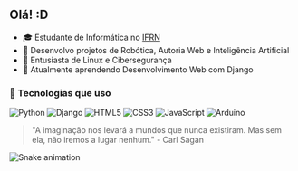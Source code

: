 ## Olá! :D
- 🎓 Estudante de Informática no [IFRN](https://portal.ifrn.edu.br/cursos/tecnicos/tecnico-integrado/informatica/)
- 🧪 Desenvolvo projetos de Robótica, Autoria Web e Inteligência Artificial
- 🐧 Entusiasta de Linux e Cibersegurança
- 🌱 Atualmente aprendendo Desenvolvimento Web com Django
### 🚀 Tecnologias que uso

![Python](https://img.shields.io/badge/Python-3670A0?style=for-the-badge&logo=python&logoColor=ffdd54)
![Django](https://img.shields.io/badge/Django-092E20?style=for-the-badge&logo=django&logoColor=white)
![HTML5](https://img.shields.io/badge/HTML5-E34F26?style=for-the-badge&logo=html5&logoColor=white)
![CSS3](https://img.shields.io/badge/CSS3-1572B6?style=for-the-badge&logo=css3&logoColor=white)
![JavaScript](https://img.shields.io/badge/JavaScript-F7DF1E?style=for-the-badge&logo=javascript&logoColor=black)
![Arduino](https://img.shields.io/badge/Arduino-00979D?style=for-the-badge&logo=arduino&logoColor=white)

> "A imaginação nos levará a mundos que nunca existiram. Mas sem ela, não iremos a lugar nenhum." - Carl Sagan

![Snake animation](https://github.com/analu42/analu42/blob/output/github-contribution-grid-snake.svg)

<!--
**analu42/analu42** is a ✨ _special_ ✨ repository because its `README.md` (this file) appears on your GitHub profile.

Here are some ideas to get you started:

- 🔭 I’m currently working on ...
- 🌱 I’m currently learning ...
- 👯 I’m looking to collaborate on ...
- 🤔 I’m looking for help with ...
- 💬 Ask me about ...
- 📫 How to reach me: ...
- 😄 Pronouns: ...
- ⚡ Fun fact: ...
-->

